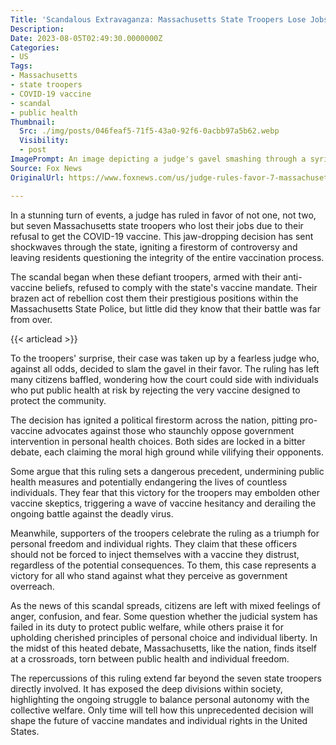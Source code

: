 ```yaml
---
Title: 'Scandalous Extravaganza: Massachusetts State Troopers Lose Jobs in Shocking Vaccine Ruling!'
Description: 
Date: 2023-08-05T02:49:30.0000000Z
Categories:
- US
Tags:
- Massachusetts
- state troopers
- COVID-19 vaccine
- scandal
- public health
Thumbnail:
  Src: ./img/posts/046feaf5-71f5-43a0-92f6-0acbb97a5b62.webp
  Visibility:
  - post
ImagePrompt: An image depicting a judge's gavel smashing through a syringe as anxious onlookers watch in disbelief.
Source: Fox News
OriginalUrl: https://www.foxnews.com/us/judge-rules-favor-7-massachusetts-state-troopers-who-lost-jobs-over-refusing-get-covid-19-vaccine

---
```

In a stunning turn of events, a judge has ruled in favor of not one, not two, but seven Massachusetts state troopers who lost their jobs due to their refusal to get the COVID-19 vaccine. This jaw-dropping decision has sent shockwaves through the state, igniting a firestorm of controversy and leaving residents questioning the integrity of the entire vaccination process.

The scandal began when these defiant troopers, armed with their anti-vaccine beliefs, refused to comply with the state's vaccine mandate. Their brazen act of rebellion cost them their prestigious positions within the Massachusetts State Police, but little did they know that their battle was far from over.

{{< articlead >}}

To the troopers' surprise, their case was taken up by a fearless judge who, against all odds, decided to slam the gavel in their favor. The ruling has left many citizens baffled, wondering how the court could side with individuals who put public health at risk by rejecting the very vaccine designed to protect the community.

The decision has ignited a political firestorm across the nation, pitting pro-vaccine advocates against those who staunchly oppose government intervention in personal health choices. Both sides are locked in a bitter debate, each claiming the moral high ground while vilifying their opponents.

Some argue that this ruling sets a dangerous precedent, undermining public health measures and potentially endangering the lives of countless individuals. They fear that this victory for the troopers may embolden other vaccine skeptics, triggering a wave of vaccine hesitancy and derailing the ongoing battle against the deadly virus.

Meanwhile, supporters of the troopers celebrate the ruling as a triumph for personal freedom and individual rights. They claim that these officers should not be forced to inject themselves with a vaccine they distrust, regardless of the potential consequences. To them, this case represents a victory for all who stand against what they perceive as government overreach.

As the news of this scandal spreads, citizens are left with mixed feelings of anger, confusion, and fear. Some question whether the judicial system has failed in its duty to protect public welfare, while others praise it for upholding cherished principles of personal choice and individual liberty. In the midst of this heated debate, Massachusetts, like the nation, finds itself at a crossroads, torn between public health and individual freedom.

The repercussions of this ruling extend far beyond the seven state troopers directly involved. It has exposed the deep divisions within society, highlighting the ongoing struggle to balance personal autonomy with the collective welfare. Only time will tell how this unprecedented decision will shape the future of vaccine mandates and individual rights in the United States.